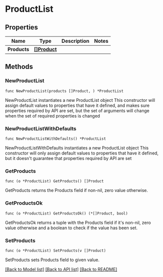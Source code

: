 # ProductList

## Properties

Name | Type | Description | Notes
------------ | ------------- | ------------- | -------------
**Products** | [**[]Product**](Product.md) |  | 

## Methods

### NewProductList

`func NewProductList(products []Product, ) *ProductList`

NewProductList instantiates a new ProductList object
This constructor will assign default values to properties that have it defined,
and makes sure properties required by API are set, but the set of arguments
will change when the set of required properties is changed

### NewProductListWithDefaults

`func NewProductListWithDefaults() *ProductList`

NewProductListWithDefaults instantiates a new ProductList object
This constructor will only assign default values to properties that have it defined,
but it doesn't guarantee that properties required by API are set

### GetProducts

`func (o *ProductList) GetProducts() []Product`

GetProducts returns the Products field if non-nil, zero value otherwise.

### GetProductsOk

`func (o *ProductList) GetProductsOk() (*[]Product, bool)`

GetProductsOk returns a tuple with the Products field if it's non-nil, zero value otherwise
and a boolean to check if the value has been set.

### SetProducts

`func (o *ProductList) SetProducts(v []Product)`

SetProducts sets Products field to given value.



[[Back to Model list]](../README.md#documentation-for-models) [[Back to API list]](../README.md#documentation-for-api-endpoints) [[Back to README]](../README.md)


